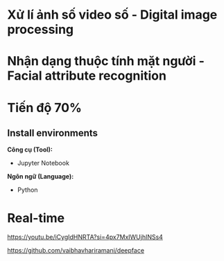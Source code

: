# Xử lí ảnh số video số - Digital image processing
# Nhận dạng thuộc tính mặt người - Facial attribute recognition
# Tiến độ 70%
## Install environments
**Công cụ (Tool):**<br>
* Jupyter Notebook

**Ngôn ngữ (Language):**<br>
* Python

# Real-time
https://youtu.be/iCygIdHNRTA?si=4px7MxIWUjhINSs4

https://github.com/vaibhavhariramani/deepface

